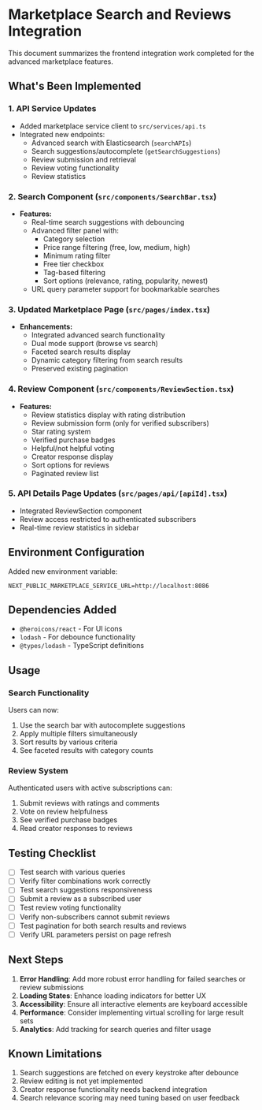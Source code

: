 # Marketplace Search and Reviews Integration

This document summarizes the frontend integration work completed for the advanced marketplace features.

## What's Been Implemented

### 1. API Service Updates
- Added marketplace service client to `src/services/api.ts`
- Integrated new endpoints:
  - Advanced search with Elasticsearch (`searchAPIs`)
  - Search suggestions/autocomplete (`getSearchSuggestions`)
  - Review submission and retrieval
  - Review voting functionality
  - Review statistics

### 2. Search Component (`src/components/SearchBar.tsx`)
- **Features:**
  - Real-time search suggestions with debouncing
  - Advanced filter panel with:
    - Category selection
    - Price range filtering (free, low, medium, high)
    - Minimum rating filter
    - Free tier checkbox
    - Tag-based filtering
    - Sort options (relevance, rating, popularity, newest)
  - URL query parameter support for bookmarkable searches

### 3. Updated Marketplace Page (`src/pages/index.tsx`)
- **Enhancements:**
  - Integrated advanced search functionality
  - Dual mode support (browse vs search)
  - Faceted search results display
  - Dynamic category filtering from search results
  - Preserved existing pagination

### 4. Review Component (`src/components/ReviewSection.tsx`)
- **Features:**
  - Review statistics display with rating distribution
  - Review submission form (only for verified subscribers)
  - Star rating system
  - Verified purchase badges
  - Helpful/not helpful voting
  - Creator response display
  - Sort options for reviews
  - Paginated review list

### 5. API Details Page Updates (`src/pages/api/[apiId].tsx`)
- Integrated ReviewSection component
- Review access restricted to authenticated subscribers
- Real-time review statistics in sidebar

## Environment Configuration

Added new environment variable:
```
NEXT_PUBLIC_MARKETPLACE_SERVICE_URL=http://localhost:8086
```

## Dependencies Added
- `@heroicons/react` - For UI icons
- `lodash` - For debounce functionality
- `@types/lodash` - TypeScript definitions

## Usage

### Search Functionality
Users can now:
1. Use the search bar with autocomplete suggestions
2. Apply multiple filters simultaneously
3. Sort results by various criteria
4. See faceted results with category counts

### Review System
Authenticated users with active subscriptions can:
1. Submit reviews with ratings and comments
2. Vote on review helpfulness
3. See verified purchase badges
4. Read creator responses to reviews

## Testing Checklist

- [ ] Test search with various queries
- [ ] Verify filter combinations work correctly
- [ ] Test search suggestions responsiveness
- [ ] Submit a review as a subscribed user
- [ ] Test review voting functionality
- [ ] Verify non-subscribers cannot submit reviews
- [ ] Test pagination for both search results and reviews
- [ ] Verify URL parameters persist on page refresh

## Next Steps

1. **Error Handling**: Add more robust error handling for failed searches or review submissions
2. **Loading States**: Enhance loading indicators for better UX
3. **Accessibility**: Ensure all interactive elements are keyboard accessible
4. **Performance**: Consider implementing virtual scrolling for large result sets
5. **Analytics**: Add tracking for search queries and filter usage

## Known Limitations

1. Search suggestions are fetched on every keystroke after debounce
2. Review editing is not yet implemented
3. Creator response functionality needs backend integration
4. Search relevance scoring may need tuning based on user feedback

